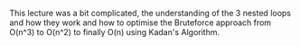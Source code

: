 This lecture was a bit complicated, the understanding of the 3 nested loops and how they work and how to optimise the Bruteforce approach from O(n^3) to O(n^2) to finally O(n) using Kadan's Algorithm.